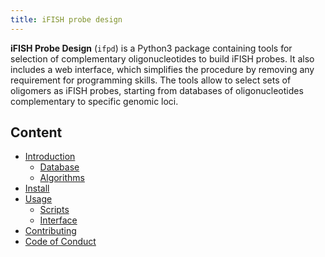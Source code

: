 ```yaml
---
title: iFISH probe design
---
```


**iFISH Probe Design** (`ifpd`) is a Python3 package containing tools for selection of complementary oligonucleotides to build iFISH probes. It also includes a web interface, which simplifies the procedure by removing any requirement for programming skills. The tools allow to select sets of oligomers as iFISH probes, starting from databases of oligonucleotides complementary to specific genomic loci.

## Content

<style>li>ul, li>ol {margin-bottom: 0;}</style>

* [Introduction]({{site.baseurl}}/introduction)
    - [Database]({{site.baseurl}}/database)
    - [Algorithms]({{site.baseurl}}/algorithms)
* [Install]({{site.baseurl}}/install)
* [Usage]({{site.baseurl}}/usage)
    - [Scripts]({{site.baseurl}}/scripts)
    - [Interface]({{site.baseurl}}/interface)
* [Contributing]({{site.baseurl}}/contributing)
* [Code of Conduct]({{site.baseurl}}/code_of_conduct)

